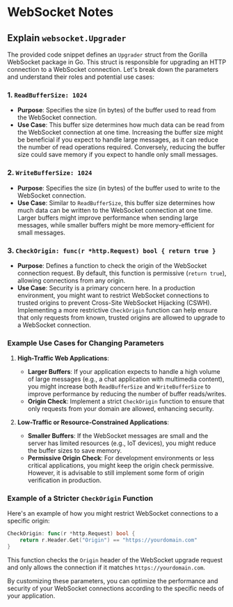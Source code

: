 # WebSocket Notes

## Explain `websocket.Upgrader`

The provided code snippet defines an `Upgrader` struct from the Gorilla WebSocket package in Go. This struct is responsible for upgrading an HTTP connection to a WebSocket connection. Let's break down the parameters and understand their roles and potential use cases:

### 1. `ReadBufferSize: 1024`

- **Purpose**: Specifies the size (in bytes) of the buffer used to read from the WebSocket connection.
- **Use Case**: This buffer size determines how much data can be read from the WebSocket connection at one time. Increasing the buffer size might be beneficial if you expect to handle large messages, as it can reduce the number of read operations required. Conversely, reducing the buffer size could save memory if you expect to handle only small messages.

### 2. `WriteBufferSize: 1024`

- **Purpose**: Specifies the size (in bytes) of the buffer used to write to the WebSocket connection.
- **Use Case**: Similar to `ReadBufferSize`, this buffer size determines how much data can be written to the WebSocket connection at one time. Larger buffers might improve performance when sending large messages, while smaller buffers might be more memory-efficient for small messages.

### 3. `CheckOrigin: func(r *http.Request) bool { return true }`

- **Purpose**: Defines a function to check the origin of the WebSocket connection request. By default, this function is permissive (`return true`), allowing connections from any origin.
- **Use Case**: Security is a primary concern here. In a production environment, you might want to restrict WebSocket connections to trusted origins to prevent Cross-Site WebSocket Hijacking (CSWH). Implementing a more restrictive `CheckOrigin` function can help ensure that only requests from known, trusted origins are allowed to upgrade to a WebSocket connection.

### Example Use Cases for Changing Parameters

1. **High-Traffic Web Applications**:
   - **Larger Buffers**: If your application expects to handle a high volume of large messages (e.g., a chat application with multimedia content), you might increase both `ReadBufferSize` and `WriteBufferSize` to improve performance by reducing the number of buffer reads/writes.
   - **Origin Check**: Implement a strict `CheckOrigin` function to ensure that only requests from your domain are allowed, enhancing security.

2. **Low-Traffic or Resource-Constrained Applications**:
   - **Smaller Buffers**: If the WebSocket messages are small and the server has limited resources (e.g., IoT devices), you might reduce the buffer sizes to save memory.
   - **Permissive Origin Check**: For development environments or less critical applications, you might keep the origin check permissive. However, it is advisable to still implement some form of origin verification in production.

### Example of a Stricter `CheckOrigin` Function

Here's an example of how you might restrict WebSocket connections to a specific origin:

```go
CheckOrigin: func(r *http.Request) bool {
    return r.Header.Get("Origin") == "https://yourdomain.com"
}
```

This function checks the `Origin` header of the WebSocket upgrade request and only allows the connection if it matches `https://yourdomain.com`.

By customizing these parameters, you can optimize the performance and security of your WebSocket connections according to the specific needs of your application.
